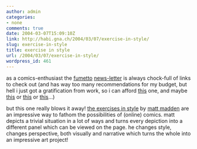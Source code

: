 ```yaml
---
author: admin
categories:
- none
comments: true
date: 2004-03-07T15:09:10Z
link: http://habi.gna.ch/2004/03/07/exercise-in-style/
slug: exercise-in-style
title: exercise in style
url: /2004/03/07/exercise-in-style/
wordpress_id: 461
---
```


as a comics-enthusiast the [fumetto](http://www.fumetto.ch/) [news-letter](http://www.fumetto.ch/sites/de/news_newsletter.htm) is always chock-full of links to check out (and has way too many recommendations for my budget, but hell i just got a gratification from work, so i can afford  [this](http://www.buchkatalog.de/kod-bin/isuche.cgi?dbname=Buchkatalog&lang=deutsch&uid=butotest-07032004-16523100&caller=butotest&usecookie=ja&AU=Mahler%2C+Nicolas%5C&aktion=next&bereich3=5-5) one, and maybe [this](http://www.buchkatalog.de/kod-bin/isuche.cgi?dbname=Buchkatalog&lang=deutsch&uid=butotest-07032004-16523100&caller=butotest&usecookie=ja&sortby=TA&AU=Trondheim%2C+Lewis%5C&aktion=next&bereich3=1-1) or [this](http://www.buchkatalog.de/kod-bin/isuche.cgi?dbname=Buchkatalog&lang=deutsch&uid=butotest-07032004-16523100&caller=butotest&usecookie=ja&sortby=AU&CT=Comics%3B+Autorencomics&AU=jason&aktion=next&bereich3=1-1) or [this](http://www.buchkatalog.de/kod-bin/isuche.cgi?dbname=Buchkatalog&lang=deutsch&uid=butotest-07032004-16523100&caller=butotest&usecookie=ja&sortby=AU&CT=Comics%3B+Autorencomics&AU=jason&aktion=next&bereich3=2-2)...)

but this one really blows it away!
[the exercises in style](http://www.exercisesinstyle.com/) by [matt madden](http://www.mattmadden.com/) are an impressive way to fathom the possibilities of (online) comics. matt depicts a trivial situation in a lot of ways and turns every depiction into a different panel which can be viewed on the page.
he changes style, changes perspective, both visually and narrative which turns the whole into an impressive art project!
